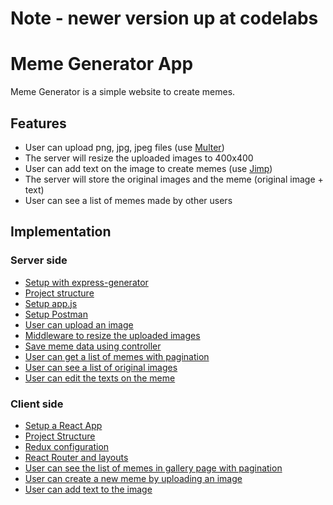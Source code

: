 # Note - newer version up at codelabs

# Meme Generator App

Meme Generator is a simple website to create memes. 

## Features

* User can upload png, jpg, jpeg files (use [Multer](https://www.npmjs.com/package/multer))
* The server will resize the uploaded images to 400x400
* User can add text on the image to create memes (use [Jimp](https://www.npmjs.com/package/jimp))
* The server will store the original images and the meme (original image + text)
* User can see a list of memes made by other users

## Implementation

### Server side

* [Setup with express-generator](/doc/server/00_setup_project.md)
* [Project structure](/doc/server/01_project_structure.md)
* [Setup app.js](/doc/server/02_setup_app_js.md)
* [Setup Postman](/doc/server/03_setup_postman.md)
* [User can upload an image](/doc/server/04_upload_image.md)
* [Middleware to resize the uploaded images](/doc/server/05_resize_image.md)
* [Save meme data using controller](/doc/server/06_save_meme_data.md)
* [User can get a list of memes with pagination](/doc/server/07_meme_list.md)
* [User can see a list of original images](/doc/server/08_org_image_list.md)
* [User can edit the texts on the meme](/doc/server/09_update_meme.md)

### Client side

* [Setup a React App](/doc/client/00_setup_project.md)
* [Project Structure](/doc/client/01_project_structure.md)
* [Redux configuration](/doc/client/02_redux_config.md)
* [React Router and layouts](/doc/client/03_routes_layouts.md)
* [User can see the list of memes in gallery page with pagination](/doc/client/04_meme_list.md)
* [User can create a new meme by uploading an image](/doc/client/05_create_meme.md)
* [User can add text to the image](/doc/client/06_add_text.md)
